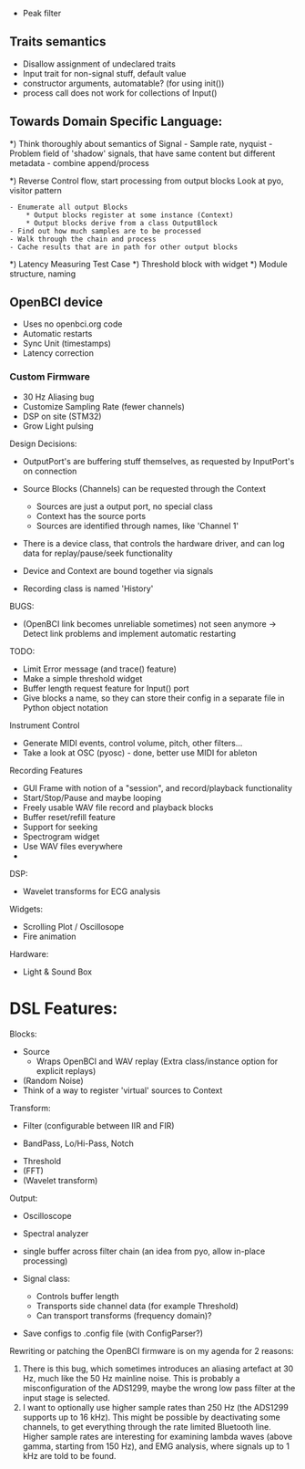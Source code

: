 - Peak filter

## Traits semantics

* Disallow assignment of undeclared traits
* Input trait for non-signal stuff, default value
* constructor arguments, automatable? (for using init())
* process call does not work for collections of Input()

## Towards Domain Specific Language:

*) Think thoroughly about semantics of Signal
	- Sample rate, nyquist
	- Problem field of 'shadow' signals, that have same content but different metadata
	- combine append/process

*) Reverse Control flow, start processing from output blocks
	Look at pyo, visitor pattern

	- Enumerate all output Blocks
		* Output blocks register at some instance (Context)
		* Output blocks derive from a class OutputBlock
	- Find out how much samples are to be processed
	- Walk through the chain and process
	- Cache results that are in path for other output blocks

*) Latency Measuring Test Case
*) Threshold block with widget
*) Module structure, naming

## OpenBCI device

* Uses no openbci.org code
* Automatic restarts
* Sync Unit (timestamps)
* Latency correction


### Custom Firmware

* 30 Hz Aliasing bug
* Customize Sampling Rate (fewer channels)
* DSP on site (STM32)
* Grow Light pulsing


Design Decisions:

- OutputPort's are buffering stuff themselves, as requested by InputPort's on connection

- Source Blocks (Channels) can be requested through the Context
	* Sources are just a output port, no special class
	* Context has the source ports
	* Sources are identified through names, like 'Channel 1'
- There is a device class, that controls the hardware driver, and can log data for replay/pause/seek functionality
- Device and Context are bound together via signals

- Recording class is named 'History'



BUGS:
* (OpenBCI link becomes unreliable sometimes) not seen anymore -> Detect link problems and implement automatic restarting

TODO:
* Limit Error message (and trace() feature)
* Make a simple threshold widget
* Buffer length request feature for Input() port
* Give blocks a name, so they can store their config in a separate file in Python object notation

Instrument Control
* Generate MIDI events, control volume, pitch, other filters...
* Take a look at OSC (pyosc) - done, better use MIDI for ableton


Recording Features
* GUI Frame with notion of a "session", and record/playback functionality
* Start/Stop/Pause and maybe looping
* Freely usable WAV file record and playback blocks
* Buffer reset/refill feature
* Support for seeking
* Spectrogram widget
* Use WAV files everywhere
*


DSP:
* Wavelet transforms for ECG analysis

Widgets:
* Scrolling Plot / Oscillosope
* Fire animation

Hardware:
* Light & Sound Box


DSL Features:
============
Blocks:

* Source 
	- Wraps OpenBCI and WAV replay (Extra class/instance option for explicit replays)
* (Random Noise)
* Think of a way to register 'virtual' sources to Context

Transform:

* Filter (configurable between IIR and FIR)
- BandPass, Lo/Hi-Pass, Notch
* Threshold
* (FFT)
* (Wavelet transform)


Output:
* Oscilloscope
* Spectral analyzer

* single buffer across filter chain (an idea from pyo, allow in-place processing)
* Signal class:
	- Controls buffer length
	- Transports side channel data (for example Threshold)
	- Can transport transforms (frequency domain)?



* Save configs to .config file (with ConfigParser?)


Rewriting or patching the OpenBCI firmware is on my agenda for 2 reasons:
1) There is this bug, which sometimes introduces an aliasing artefact at 30 Hz, much like the 50 Hz mainline noise. This is probably a misconfiguration of the ADS1299, maybe the wrong low pass filter at the input stage is selected.
2) I want to optionally use higher sample rates than 250 Hz (the ADS1299 supports up to 16 kHz). This might be possible by deactivating some channels, to get everything through the rate limited Bluetooth line. Higher sample rates are interesting for examining lambda waves (above gamma, starting from 150 Hz), and EMG analysis, where signals up to 1 kHz are told to be found.
